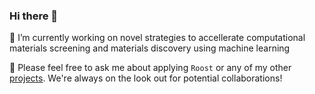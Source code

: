### Hi there 👋

🔭 I’m currently working on novel strategies to accellerate computational materials screening and materials discovery using machine learning

💬 Please feel free to ask me about applying `Roost` or any of my other [projects](https://scholar.google.com/citations?user=0qvx_dYAAAAJ&hl=en). We're always on the look out for potential collaborations!

<!--
**CompRhys/CompRhys** is a ✨ _special_ ✨ repository because its `README.md` (this file) appears on your GitHub profile.

Here are some ideas to get you started:

- 🔭 I’m currently working on ...
- 🌱 I’m currently learning ...
- 👯 I’m looking to collaborate on ...
- 🤔 I’m looking for help with ...
- 💬 Ask me about ...
- 📫 How to reach me: ...
- 😄 Pronouns: ...
- ⚡ Fun fact: ...
-->
